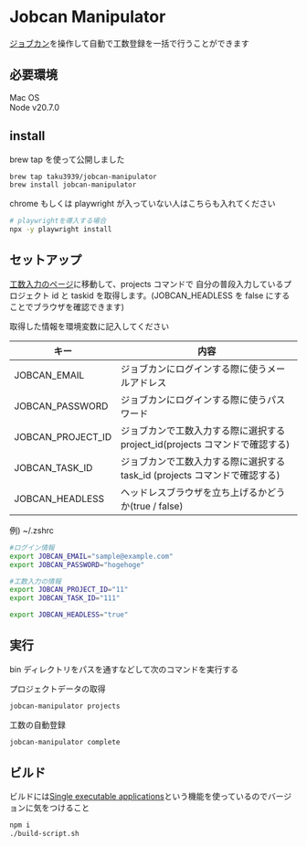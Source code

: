 # Jobcan Manipulator

[ジョブカン](https://jobcan.ne.jp/)を操作して自動で工数登録を一括で行うことができます

## 必要環境

Mac OS  
Node v20.7.0

## install

brew tap を使って公開しました

```bash
brew tap taku3939/jobcan-manipulator
brew install jobcan-manipulator
```

chrome もしくは playwright が入っていない人はこちらも入れてください

```bash
# playwrightを導入する場合
npx -y playwright install
```

## セットアップ

[工数入力のページ](https://ssl.jobcan.jp/employee/man-hour-manage)に移動して、projects コマンドで
自分の普段入力しているプロジェクト id と taskid を取得します。(JOBCAN_HEADLESS を false にすることでブラウザを確認できます)

取得した情報を環境変数に記入してください

| キー              | 内容                                                                         |
| ----------------- | ---------------------------------------------------------------------------- |
| JOBCAN_EMAIL      | ジョブカンにログインする際に使うメールアドレス                               |
| JOBCAN_PASSWORD   | ジョブカンにログインする際に使うパスワード                                   |
| JOBCAN_PROJECT_ID | ジョブカンで工数入力する際に選択する project_id(projects コマンドで確認する) |
| JOBCAN_TASK_ID    | ジョブカンで工数入力する際に選択する task_id (projects コマンドで確認する)   |
| JOBCAN_HEADLESS   | ヘッドレスブラウザを立ち上げるかどうか(true / false)                         |

例) ~/.zshrc

```bash
#ログイン情報
export JOBCAN_EMAIL="sample@example.com"
export JOBCAN_PASSWORD="hogehoge"

#工数入力の情報
export JOBCAN_PROJECT_ID="11"
export JOBCAN_TASK_ID="111"

export JOBCAN_HEADLESS="true"
```

## 実行

bin ディレクトリをパスを通すなどして次のコマンドを実行する

プロジェクトデータの取得

```bash
jobcan-manipulator projects
```

工数の自動登録

```bash
jobcan-manipulator complete
```

## ビルド

ビルドには[Single executable applications](https://nodejs.org/api/single-executable-applications.html#single-executable-applications)という機能を使っているのでバージョンに気をつけること

```bash
npm i
./build-script.sh
```
